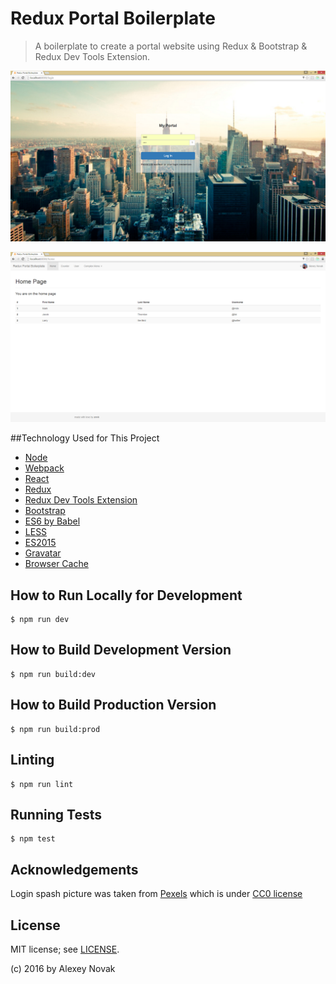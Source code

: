 # Redux Portal Boilerplate

> A boilerplate to create a portal website using Redux & Bootstrap & Redux Dev Tools Extension.

![Screenshot 1](https://github.com/anvk/redux-portal-boilerplate/blob/master/screenshots/1.png)

![Screenshot 2](https://github.com/anvk/redux-portal-boilerplate/blob/master/screenshots/2.png)

##Technology Used for This Project
 - [Node](https://nodejs.org/en/)
 - [Webpack](https://webpack.github.io/)
 - [React](http://facebook.github.io/react/)
 - [Redux](http://redux.js.org/)
 - [Redux Dev Tools Extension](https://github.com/zalmoxisus/redux-devtools-extension)
 - [Bootstrap](http://getbootstrap.com/)
 - [ES6 by Babel](https://babeljs.io/)
 - [LESS](http://lesscss.org/)
 - [ES2015](https://babeljs.io/docs/learn-es2015/)
 - [Gravatar](https://en.gravatar.com/)
 - [Browser Cache](https://developer.mozilla.org/en/docs/Web/API/Window/localStorage)

## How to Run Locally for Development

```
$ npm run dev
```

## How to Build Development Version

```
$ npm run build:dev
```

## How to Build Production Version

```
$ npm run build:prod
```

## Linting

```
$ npm run lint
```

## Running Tests

```
$ npm test
```

## Acknowledgements

Login spash picture was taken from [Pexels](https://www.pexels.com/photo/skyline-buildings-new-york-skyscrapers-2324/)
which is under [CC0 license](https://www.pexels.com/photo-license/)

## License

MIT license; see [LICENSE](./LICENSE).

(c) 2016 by Alexey Novak
